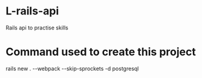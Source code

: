 # L-rails-api
Rails api to practise skills

# Command used to create this project
rails new . --webpack --skip-sprockets -d postgresql
